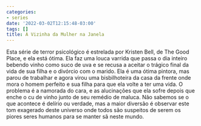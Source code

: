 ```yaml
---
categories:
- series
date: '2022-03-02T12:15:48-03:00'
tags: []
title: A Vizinha da Mulher na Janela
---
```


Esta série de terror psicológico é estrelada por Kristen Bell, de The Good Place, e ela está ótima. Ela faz uma louca varrida que passa o dia inteiro bebendo vinho como suco de uva e se recusa a aceitar o trágico final da vida de sua filha e o divórcio com o marido. Ela é uma ótima pintora, mas parou de trabalhar e agora virou uma bisbilhoteira da casa da frente onde mora o homem perfeito e sua filha para que ela volte a ter uma vida. O problema é a namorada do cara, e as alucinações que ela sofre depois que enche o cu de vinho junto de seu remédio de maluca. Não sabemos se o que acontece é delírio ou verdade, mas a maior diversão é observar este tom exagerado deste universo onde todos são suspeitos de serem os piores seres humanos para se manter sã neste mundo.